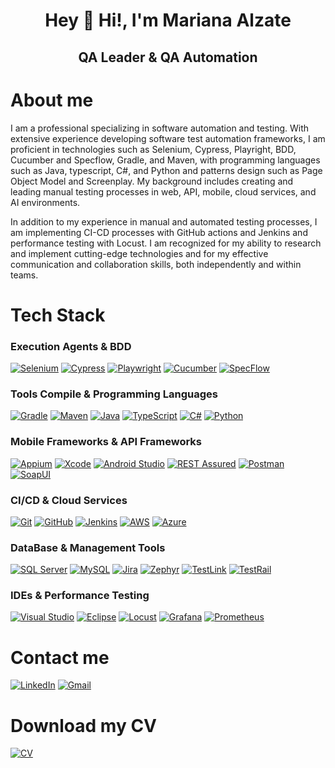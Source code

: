 <div align="center">

# Hey 👋 Hi!, I'm Mariana Alzate  
## QA Leader & QA Automation

</div>

# About me
I am a professional specializing in software automation and testing. With extensive experience developing software test automation frameworks, I am proficient in technologies such as Selenium, Cypress, Playright, BDD, Cucumber and Specflow, Gradle, and Maven, with programming languages such as Java, typescript, C#, and Python and patterns design such as Page Object Model and Screenplay.
My background includes creating and leading manual testing processes in web, API, mobile, cloud services, and AI environments.

In addition to my experience in manual and automated testing processes, I am implementing CI-CD processes with GitHub actions and Jenkins and performance testing with Locust.
I am recognized for my ability to research and implement cutting-edge technologies and for my effective communication and collaboration skills, both independently and within teams.

# Tech Stack
### Execution Agents &  BDD
[![Selenium](https://img.shields.io/badge/Selenium-43B02A?style=for-the-badge&logo=selenium&logoColor=white&labelColor=43B02A&logoWidth=20)](https://www.selenium.dev/)
[![Cypress](https://img.shields.io/badge/Cypress-17202C?style=for-the-badge&logo=cypress&logoColor=white&labelColor=17202C&logoWidth=20)](https://www.cypress.io/)
[![Playwright](https://img.shields.io/badge/Playwright-2EAD33?style=for-the-badge&logo=playwright&logoColor=white&labelColor=2EAD33&logoWidth=20)](https://playwright.dev/)
[![Cucumber](https://img.shields.io/badge/Cucumber-23D96C?style=for-the-badge&logo=cucumber&logoColor=white&labelColor=23D96C&logoWidth=20)](https://cucumber.io/)
[![SpecFlow](https://img.shields.io/badge/SpecFlow-3F4E91?style=for-the-badge&logo=specflow&logoColor=white&labelColor=3F4E91&logoWidth=20)](https://specflow.org/)
### Tools Compile & Programming Languages
[![Gradle](https://img.shields.io/badge/Gradle-02303A?style=for-the-badge&logo=gradle&logoColor=white&labelColor=02303A&logoWidth=20)](https://gradle.org/)
[![Maven](https://img.shields.io/badge/Maven-C71A36?style=for-the-badge&logo=apache-maven&logoColor=white&labelColor=C71A36&logoWidth=20)](https://maven.apache.org/)
[![Java](https://img.shields.io/badge/Java-007396?style=for-the-badge&logo=java&logoColor=white&labelColor=007396&logoWidth=20)](https://www.java.com/)
[![TypeScript](https://img.shields.io/badge/TypeScript-3178C6?style=for-the-badge&logo=typescript&logoColor=white&labelColor=3178C6&logoWidth=20)](https://www.typescriptlang.org/)
[![C#](https://img.shields.io/badge/C%23-239120?style=for-the-badge&logo=csharp&logoColor=white&labelColor=239120&logoWidth=20)](https://docs.microsoft.com/en-us/dotnet/csharp/)
[![Python](https://img.shields.io/badge/Python-3776AB?style=for-the-badge&logo=python&logoColor=white&labelColor=3776AB&logoWidth=20)](https://www.python.org/)
### Mobile Frameworks & API Frameworks
[![Appium](https://img.shields.io/badge/Appium-41BDF5?style=for-the-badge&logo=appium&logoColor=white&labelColor=41BDF5&logoWidth=20)](https://appium.io/)
[![Xcode](https://img.shields.io/badge/Xcode-1575F9?style=for-the-badge&logo=xcode&logoColor=white&labelColor=1575F9&logoWidth=20)](https://developer.apple.com/xcode/)
[![Android Studio](https://img.shields.io/badge/Android_Studio-3DDC84?style=for-the-badge&logo=android-studio&logoColor=white&labelColor=3DDC84&logoWidth=20)](https://developer.android.com/studio)
[![REST Assured](https://img.shields.io/badge/REST_Assured-009639?style=for-the-badge&logo=java&logoColor=white&labelColor=009639&logoWidth=20)](https://rest-assured.io/)
[![Postman](https://img.shields.io/badge/Postman-FF6C37?style=for-the-badge&logo=postman&logoColor=white&labelColor=FF6C37&logoWidth=20)](https://www.postman.com/)
[![SoapUI](https://img.shields.io/badge/SoapUI-6CB33E?style=for-the-badge&labelColor=6CB33E&logoWidth=20)](https://www.soapui.org/)
### CI/CD &  Cloud Services
[![Git](https://img.shields.io/badge/Git-F05032?style=for-the-badge&logo=git&logoColor=white&labelColor=F05032&logoWidth=20)](https://git-scm.com/)
[![GitHub](https://img.shields.io/badge/GitHub-181717?style=for-the-badge&logo=github&logoColor=white&labelColor=181717&logoWidth=20)](https://github.com/)
[![Jenkins](https://img.shields.io/badge/Jenkins-D24939?style=for-the-badge&logo=jenkins&logoColor=white&labelColor=D24939&logoWidth=20)](https://www.jenkins.io/)
[![AWS](https://img.shields.io/badge/AWS-FF9900?style=for-the-badge&logo=amazon-aws&logoColor=white&labelColor=FF9900&logoWidth=20)](https://aws.amazon.com/)
[![Azure](https://img.shields.io/badge/Azure-007FFF?style=for-the-badge&logo=microsoftazure&logoColor=white&labelColor=007FFF&logoWidth=20)](https://azure.microsoft.com/)
### DataBase & Management Tools
[![SQL Server](https://img.shields.io/badge/SQL_Server-CC2927?style=for-the-badge&logo=microsoft-sql-server&logoColor=white&labelColor=CC2927&logoWidth=20)](https://www.microsoft.com/en-us/sql-server)
[![MySQL](https://img.shields.io/badge/MySQL-4479A1?style=for-the-badge&logo=mysql&logoColor=white&labelColor=4479A1&logoWidth=20)](https://www.mysql.com/)
[![Jira](https://img.shields.io/badge/Jira-0052CC?style=for-the-badge&logo=jira&logoColor=white&labelColor=0052CC&logoWidth=20)](https://www.atlassian.com/software/jira)
[![Zephyr](https://img.shields.io/badge/Zephyr-2F9D27?style=for-the-badge&logo=zephyr&logoColor=white&labelColor=2F9D27&logoWidth=20)](https://www.getzephyr.com/)
[![TestLink](https://img.shields.io/badge/TestLink-FFC107?style=for-the-badge&labelColor=FFC107&logoWidth=20)](https://testlink.org/)
[![TestRail](https://img.shields.io/badge/TestRail-1D1E24?style=for-the-badge&labelColor=1D1E24&logoWidth=20)](https://www.gurock.com/testrail)
### IDEs & Performance Testing
[![Visual Studio](https://img.shields.io/badge/Visual_Studio-5C2D91?style=for-the-badge&logo=visual-studio&logoColor=white&labelColor=5C2D91&logoWidth=20)](https://visualstudio.microsoft.com/)
[![Eclipse](https://img.shields.io/badge/Eclipse-2C2255?style=for-the-badge&logo=eclipse&logoColor=white&labelColor=2C2255&logoWidth=20)](https://www.eclipse.org/)
[![Locust](https://img.shields.io/badge/Locust-77A500?style=for-the-badge&logo=locust&logoColor=white&labelColor=77A500&logoWidth=20)](https://locust.io/)
[![Grafana](https://img.shields.io/badge/Grafana-F46800?style=for-the-badge&logo=grafana&logoColor=white&labelColor=F46800&logoWidth=20)](https://grafana.com/)
[![Prometheus](https://img.shields.io/badge/Prometheus-E6522C?style=for-the-badge&logo=prometheus&logoColor=white&labelColor=E6522C&logoWidth=20)](https://prometheus.io/)

# Contact me
[![LinkedIn](https://img.shields.io/badge/LinkedIn-FFC0CB?style=for-the-badge&logo=linkedin&logoColor=white&labelColor=E4405F)](https://www.linkedin.com/in/marianaalzateautomationengineer/) 
[![Gmail](https://img.shields.io/badge/Gmail-FFC0CB?style=for-the-badge&logo=gmail&logoColor=white&labelColor=E4405F)](mailto:marsica86.26@gmail.com)

# Download my CV
[![CV](https://img.shields.io/badge/Download_CV-FFC0CB?style=for-the-badge&logo=adobeacrobatreader&logoColor=white&labelColor=E4405F)](https://github.com/marianamon/marianamon/raw/main/MarianaAlzateSandoval_CV.pdf)
